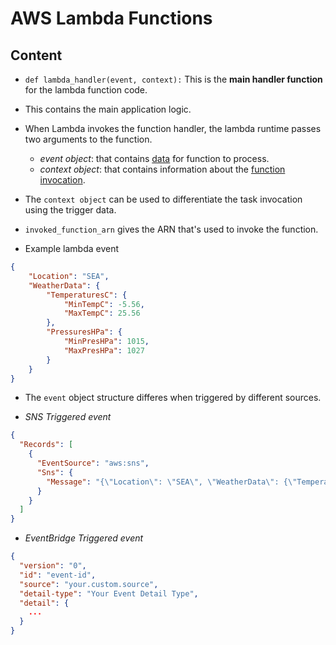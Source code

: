 # AWS Lambda Functions

## Content

- `def lambda_handler(event, context):` This is the **main handler function** for the lambda function code.
- This contains the main application logic.
- When Lambda invokes the function handler, the lambda runtime passes two arguments to the function.
    - *event object*: that contains [data](https://docs.aws.amazon.com/lambda/latest/dg/python-handler.html#python-handler-event) for function to process.
    - *context object*: that contains information about the [function invocation](https://docs.aws.amazon.com/lambda/latest/dg/python-context.html).

- The `context object` can be used to differentiate the task invocation using the trigger data.
- `invoked_function_arn` gives the ARN that's used to invoke the function.

- Example lambda event

```json
{
    "Location": "SEA",
    "WeatherData": {
        "TemperaturesC": {
            "MinTempC": -5.56,
            "MaxTempC": 25.56
        },
        "PressuresHPa": {
            "MinPresHPa": 1015,
            "MaxPresHPa": 1027
        }
    }
}
```

- The `event` object structure differes when triggered by different sources.

- *SNS Triggered event*
```json
{
  "Records": [
    {
      "EventSource": "aws:sns",
      "Sns": {
        "Message": "{\"Location\": \"SEA\", \"WeatherData\": {\"TemperaturesC\": {\"MinTempC\": -5.56, \"MaxTempC\": 25.56}, \"PressuresHPa\": {\"MinPresHPa\": 1015, \"MaxPresHPa\": 1027}}}"
      }
    }
  ]
}
```

- *EventBridge Triggered event*
```json
{
  "version": "0",
  "id": "event-id",
  "source": "your.custom.source",
  "detail-type": "Your Event Detail Type",
  "detail": {
    ...
  }
}
```